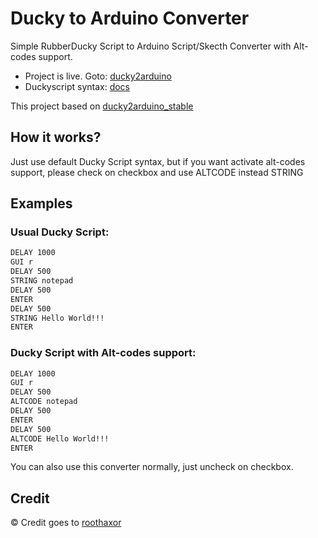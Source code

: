# Ducky to Arduino Converter
Simple RubberDucky Script to Arduino Script/Skecth Converter with Alt-codes support.
- Project is live. Goto: [ducky2arduino](https://elrock.gitlab.io/ducky2arduino/)
- Duckyscript syntax: [docs](https://github.com/hak5darren/USB-Rubber-Ducky/wiki/Duckyscript)

This project based on [ducky2arduino_stable](https://gitlab.com/roothaxor/ducky2arduino_stable)
## How it works?
Just use default Ducky Script syntax, but if you want activate alt-codes support, please check on checkbox and use ALTCODE instead STRING
## Examples
### Usual Ducky Script:
```markdown
DELAY 1000
GUI r
DELAY 500
STRING notepad
DELAY 500
ENTER
DELAY 500
STRING Hello World!!!
ENTER
```
### Ducky Script with Alt-codes support:
```markdown
DELAY 1000
GUI r
DELAY 500
ALTCODE notepad
DELAY 500
ENTER
DELAY 500
ALTCODE Hello World!!!
ENTER
```
You can also use this converter normally, just uncheck on checkbox.
## Credit
&copy; Credit goes to [roothaxor](https://gitlab.com/roothaxor)
